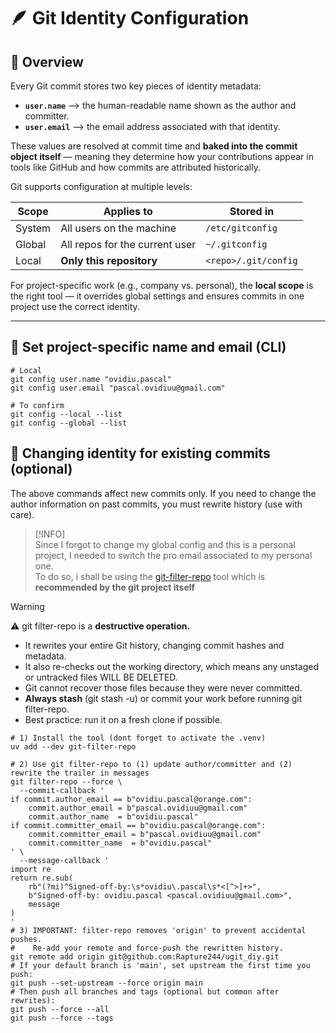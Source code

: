 # 🪶 Git Identity Configuration

## 📍 Overview

Every Git commit stores two key pieces of identity metadata:

- **`user.name`** &xrarr; the human-readable name shown as the author and committer.
- **`user.email`** &xrarr; the email address associated with that identity.

These values are resolved at commit time and **baked into the commit object itself** — meaning they determine how your contributions appear in tools like GitHub and how commits are attributed historically.

Git supports configuration at multiple levels:

| Scope  | Applies to                     | Stored in            |
|--------|--------------------------------|----------------------|
| System | All users on the machine       | `/etc/gitconfig`     |
| Global | All repos for the current user | `~/.gitconfig`       |
| Local  | **Only this repository**       | `<repo>/.git/config` |

For project-specific work (e.g., company vs. personal), the **local scope** is the right tool — it overrides global settings and ensures commits in one project use the correct identity.

---

## 🧰 Set project-specific name and email (CLI)

```shell
# Local
git config user.name "ovidiu.pascal"
git config user.email "pascal.ovidiuu@gmail.com"

# To confirm
git config --local --list 
git config --global --list 
```

## 🧪 Changing identity for existing commits (optional)

The above commands affect new commits only. If you need to change the author information on past commits, you must rewrite history (use with care).

>[!INFO]  
> Since I forgot to change my global config and this is a personal project, I needed to switch the pro email associated to my personal one.   
> To do so, i shall be using the [git-filter-repo](https://github.com/newren/git-filter-repo) tool which is **recommended by the git project itself**

>[!WARNING]  
> ⚠️ git filter-repo is a **destructive operation.**
> - It rewrites your entire Git history, changing commit hashes and metadata.
> - It also re-checks out the working directory, which means any unstaged or untracked files WILL BE DELETED.
> - Git cannot recover those files because they were never committed.
> - **Always stash** (git stash -u) or commit your work before running git filter-repo.
> - Best practice: run it on a fresh clone if possible.

```shell
# 1) Install the tool (dont forget to activate the .venv)
uv add --dev git-filter-repo

# 2) Use git filter-repo to (1) update author/committer and (2) rewrite the trailer in messages
git filter-repo --force \
  --commit-callback '
if commit.author_email == b"ovidiu.pascal@orange.com":
    commit.author_email = b"pascal.ovidiuu@gmail.com"
    commit.author_name  = b"ovidiu.pascal"
if commit.committer_email == b"ovidiu.pascal@orange.com":
    commit.committer_email = b"pascal.ovidiuu@gmail.com"
    commit.committer_name  = b"ovidiu.pascal"
' \
  --message-callback '
import re
return re.sub(
    rb"(?mi)^Signed-off-by:\s*ovidiu\.pascal\s*<[^>]+>",
    b"Signed-off-by: ovidiu.pascal <pascal.ovidiuu@gmail.com>",
    message
)
'
# 3) IMPORTANT: filter-repo removes 'origin' to prevent accidental pushes.
#    Re-add your remote and force-push the rewritten history.
git remote add origin git@github.com:Rapture244/ugit_diy.git
# If your default branch is 'main', set upstream the first time you push:
git push --set-upstream --force origin main
# Then push all branches and tags (optional but common after rewrites):
git push --force --all
git push --force --tags




```


